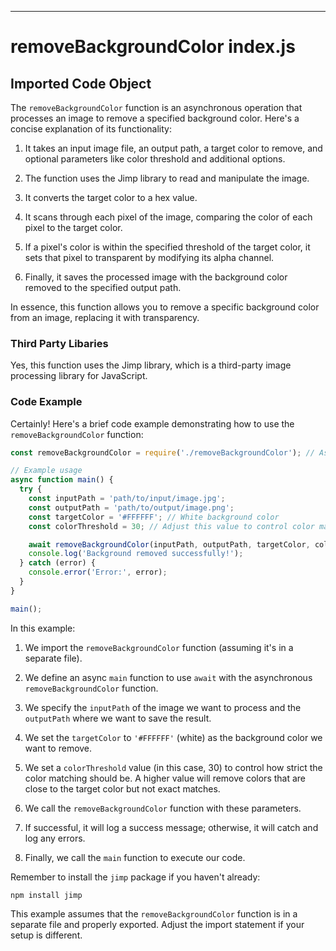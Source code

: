 

  

  

  

  
---
# removeBackgroundColor index.js
## Imported Code Object
The `removeBackgroundColor` function is an asynchronous operation that processes an image to remove a specified background color. Here's a concise explanation of its functionality:

1. It takes an input image file, an output path, a target color to remove, and optional parameters like color threshold and additional options.

2. The function uses the Jimp library to read and manipulate the image.

3. It converts the target color to a hex value.

4. It scans through each pixel of the image, comparing the color of each pixel to the target color.

5. If a pixel's color is within the specified threshold of the target color, it sets that pixel to transparent by modifying its alpha channel.

6. Finally, it saves the processed image with the background color removed to the specified output path.

In essence, this function allows you to remove a specific background color from an image, replacing it with transparency.

### Third Party Libaries

Yes, this function uses the Jimp library, which is a third-party image processing library for JavaScript.

### Code Example

Certainly! Here's a brief code example demonstrating how to use the `removeBackgroundColor` function:

```javascript
const removeBackgroundColor = require('./removeBackgroundColor'); // Assuming the function is in a separate file

// Example usage
async function main() {
  try {
    const inputPath = 'path/to/input/image.jpg';
    const outputPath = 'path/to/output/image.png';
    const targetColor = '#FFFFFF'; // White background color
    const colorThreshold = 30; // Adjust this value to control color matching sensitivity

    await removeBackgroundColor(inputPath, outputPath, targetColor, colorThreshold);
    console.log('Background removed successfully!');
  } catch (error) {
    console.error('Error:', error);
  }
}

main();
```

In this example:

1. We import the `removeBackgroundColor` function (assuming it's in a separate file).

2. We define an async `main` function to use `await` with the asynchronous `removeBackgroundColor` function.

3. We specify the `inputPath` of the image we want to process and the `outputPath` where we want to save the result.

4. We set the `targetColor` to `'#FFFFFF'` (white) as the background color we want to remove.

5. We set a `colorThreshold` value (in this case, 30) to control how strict the color matching should be. A higher value will remove colors that are close to the target color but not exact matches.

6. We call the `removeBackgroundColor` function with these parameters.

7. If successful, it will log a success message; otherwise, it will catch and log any errors.

8. Finally, we call the `main` function to execute our code.

Remember to install the `jimp` package if you haven't already:

```
npm install jimp
```

This example assumes that the `removeBackgroundColor` function is in a separate file and properly exported. Adjust the import statement if your setup is different.


  